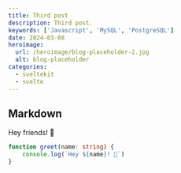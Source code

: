 ```yaml
---
title: Third post
description: Third post.
keywords: ['Javascript', 'MySQL', 'PostgreSQL']
date: 2024-03-08
heroimage: 
  url: /heroimage/blog-placeholder-2.jpg
  alt: blog-placeholder
categories:
  - sveltekit
  - svelte
---
```


## Markdown

Hey friends! 👋

```ts
function greet(name: string) {
	console.log(`Hey ${name}! 👋`)
}
```
